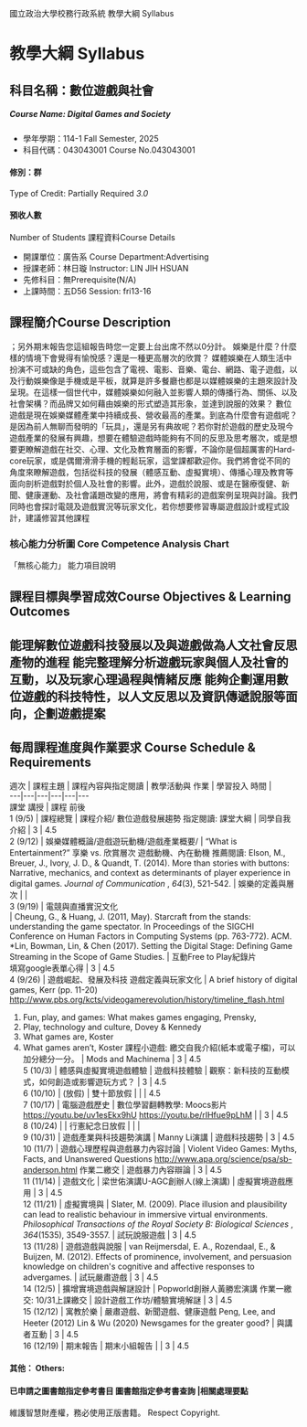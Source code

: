 國立政治大學校務行政系統 教學大綱 Syllabus
# 教學大綱 Syllabus
##  科目名稱：數位遊戲與社會
#####  Course Name: Digital Games and Society
  * 學年學期：114-1 Fall Semester, 2025 
  * 科目代碼：043043001 Course No.043043001
#### 修別：群
Type of Credit: Partially Required 
_3.0_
#### 預收人數
Number of Students
課程資料Course Details
  * 開課單位：廣告系 Course Department:Advertising 
  * 授課老師：林日璇 Instructor: LIN JIH HSUAN 
  * 先修科目：無Prerequisite(N/A)
  * 上課時間：五D56 Session: fri13-16
##  課程簡介Course Description
；另外期末報告您這組報告時您一定要上台出席不然以0分計。
娛樂是什麼？什麼樣的情境下會覺得有愉悅感？還是一種更高層次的欣賞？
媒體娛樂在人類生活中扮演不可或缺的角色，這些包含了電視、電影、音樂、電台、網路、電子遊戲，以及行動娛樂像是手機或是平板，就算是許多餐廳也都是以媒體娛樂的主題來設計及呈現。在這樣一個世代中，媒體娛樂如何融入並影響人類的傳播行為、關係、以及社會架構？而品牌又如何藉由娛樂的形式塑造其形象，並達到說服的效果？
數位遊戲是現在娛樂媒體產業中持續成長、營收最高的產業。到底為什麼會有遊戲呢？是因為前人無聊而發明的「玩具」，還是另有典故呢？若你對於遊戲的歷史及現今遊戲產業的發展有興趣，想要在體驗遊戲時能夠有不同的反思及思考層次，或是想要更瞭解遊戲在社交、心理、文化及教育層面的影響，不論你是個超厲害的Hard-core玩家，或是偶爾滑滑手機的輕鬆玩家，這堂課都歡迎你。我們將會從不同的角度來瞭解遊戲，包括從科技的發展（體感互動、虛擬實境）、傳播心理及教育等面向剖析遊戲對於個人及社會的影響。此外，遊戲於說服、或是在醫療復健、新聞、健康運動、及社會議題改變的應用，將會有精彩的遊戲案例呈現與討論。我們同時也會探討電競及遊戲實況等玩家文化，若你想要修習專屬遊戲設計或程式設計，建議修習其他課程
###  核心能力分析圖 Core Competence Analysis Chart
「無核心能力」 
能力項目說明
##  課程目標與學習成效Course Objectives & Learning Outcomes 
能理解數位遊戲科技發展以及與遊戲做為人文社會反思產物的進程 能完整理解分析遊戲玩家與個人及社會的互動，以及玩家心理過程與情緒反應 能夠企劃運用數位遊戲的科技特性，以人文反思以及資訊傳遞說服等面向，企劃遊戲提案  
---  
##  每周課程進度與作業要求 Course Schedule & Requirements
週次 |  課程主題 |  課程內容與指定閱讀 |  教學活動與 作業 |  學習投入 時間 |   
---|---|---|---|---|---  
課堂 講授 |  課程 前後  
1 (9/5) |  課程總覽 |  課程介紹/ 數位遊戲發展趨勢 指定閱讀: 課堂大綱 |  同學自我介紹 |  3 |  4.5  
2 (9/12) |  娛樂媒體概論/遊戲遊玩動機/遊戲產業概要/ |  “What is Entertainment?” 享樂 vs. 欣賞層次 遊戲動機、內在動機 推薦閱讀: Elson, M., Breuer, J., Ivory, J. D., & Quandt, T. (2014). More than stories with buttons: Narrative, mechanics, and context as determinants of player experience in digital games.  _Journal of Communication_ ,  _64_(3), 521-542. |  娛樂的定義與層次 |  |   
3 (9/19) |  電競與直播實況文化  
|  Cheung, G., & Huang, J. (2011, May). Starcraft from the stands: understanding the game spectator. In Proceedings of the SIGCHI Conference on Human Factors in Computing Systems (pp. 763-772). ACM. *Lin, Bowman, Lin, & Chen (2017). Setting the Digital Stage: Defining Game Streaming in the Scope of Game Studies. |  互動Free to Play紀錄片  
填寫google表單心得 |  3 |  4.5  
4 (9/26) |  遊戲崛起、發展及科技 遊戲定義與玩家文化 |  A brief history of digital games, Kerr (pp. 11-20) http://www.pbs.org/kcts/videogamerevolution/history/timeline_flash.html
  1. Fun, play, and games: What makes games engaging, Prensky, 
  2. Play, technology and culture, Dovey & Kennedy
  3. What games are, Koster
  4. What games aren’t, Koster
課程小遊戲: 繳交自我介紹(紙本或電子檔)，可以加分總分一分。 |  Mods and Machinema |  3 |  4.5  
5 (10/3) |  體感與虛擬實境遊戲體驗 |  遊戲科技體驗 |  觀察：新科技的互動模式，如何創造或影響遊玩方式？ |  3 |  4.5  
6 (10/10) |  (放假) |  雙十節放假 |  |  |  4.5  
7 (10/17) |  電腦遊戲歷史 |  數位學習翻轉教學: Moocs影片 https://youtu.be/uv1esEkx9hU https://youtu.be/rIHfue9pLhM |  |  3 |  4.5  
8 (10/24) |  |  行憲紀念日放假 |  |  |   
9 (10/31) |  遊戲產業與科技趨勢演講 |  Manny Li演講 |  遊戲科技趨勢 |  3 |  4.5  
10 (11/7) |  遊戲心理歷程與遊戲暴力內容討論 |  Violent Video Games: Myths, Facts, and Unanswered Questions http://www.apa.org/science/psa/sb-anderson.html 作業二繳交 |  遊戲暴力內容辯論 |  3 |  4.5  
11 (11/14) |  遊戲文化 |  梁世佑演講U-AGC創辦人(線上演講) |  虛擬實境遊戲應用 |  3 |  4.5  
12 (11/21) |  虛擬實境與 |  Slater, M. (2009). Place illusion and plausibility can lead to realistic behaviour in immersive virtual environments.  _Philosophical Transactions of the Royal Society B: Biological Sciences_ ,  _364_(1535), 3549-3557. |  試玩說服遊戲 |  3 |  4.5  
13 (11/28) |  遊戲遊戲與說服 |  van Reijmersdal, E. A., Rozendaal, E., & Buijzen, M. (2012). Effects of prominence, involvement, and persuasion knowledge on children's cognitive and affective responses to advergames. |  試玩嚴肅遊戲 |  3 |  4.5  
14 (12/5) |  擴增實境遊戲與解謎設計 |  Popworld創辦人黃勝宏演講 作業一繳交: 10/31上課繳交 |  設計遊戲工作坊/體驗實境解謎 |  3 |  4.5  
15 (12/12) |  寓教於樂 |  嚴肅遊戲、新聞遊戲、健康遊戲 Peng, Lee, and Heeter (2012) Lin & Wu (2020) Newsgames for the greater good? |  與講者互動 |  3 |  4.5  
16 (12/19) |  期末報告 |  期末小組報告 |  |  3 |  4.5  
####  其他： Others:
####  已申請之圖書館指定參考書目  圖書館指定參考書查詢 |相關處理要點
維護智慧財產權，務必使用正版書籍。 Respect Copyright.